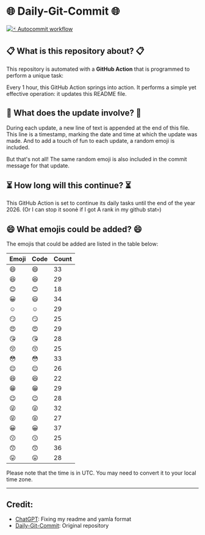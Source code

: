 # 🌐 Daily-Git-Commit 🌐

[![🃏 Autocommit workflow](https://github.com/kleqing/git-auto-commit/actions/workflows/main.yaml/badge.svg?event=check_run)](https://github.com/kleqing/git-auto-commit/actions/workflows/main.yaml)

## 📋 What is this repository about? 📋

This repository is automated with a **GitHub Action** that is programmed to perform a unique task:

Every 1 hour, this GitHub Action springs into action. It performs a simple yet effective operation: it updates this README file.

## 🔄 What does the update involve? 🔄

During each update, a new line of text is appended at the end of this file. This line is a timestamp, marking the date and time at which the update was made. And to add a touch of fun to each update, a random emoji is included.

But that's not all! The same random emoji is also included in the commit message for that update.

## ⏳ How long will this continue? ⏳

This GitHub Action is set to continue its daily tasks until the end of the year 2026. (Or I can stop it soonẻ if I got A rank in my github stat💀)

## 😄 What emojis could be added? 😄

The emojis that could be added are listed in the table below:

| Emoji | Code | Count |
| --- | --- | --- |
| 😄 | :smile: | 33 |
| 😆 | :laughing: | 29 |
| 😊 | :blush: | 18 |
| 😀 | :smiley: | 34 |
| ☺️ | :relaxed: | 29 |
| 😏 | :smirk: | 25 |
| 😍 | :heart_eyes: | 29 |
| 😘 | :kissing_heart: | 28 |
| 😚 | :kissing_closed_eyes: | 25 |
| 😳 | :flushed: | 33 |
| 😌 | :relieved: | 26 |
| 😆 | :satisfied: | 22 |
| 😁 | :grin: | 29 |
| 😉 | :wink: | 28 |
| 😜 | :stuck_out_tongue_winking_eye: | 32 |
| 😝 | :stuck_out_tongue_closed_eyes: | 27 |
| 😀 | :grinning: | 37 |
| 😗 | :kissing: | 25 |
| 😙 | :kissing_smiling_eyes: | 36 |
| 😛 | :stuck_out_tongue: | 28 |

Please note that the time is in UTC. You may need to convert it to your local time zone.

---

## Credit:

- [ChatGPT](chatgpt.com): Fixing my readme and yamla format
- [Daily-Git-Commit](https://github.com/diegomarty/daily-git-commit): Original repository

